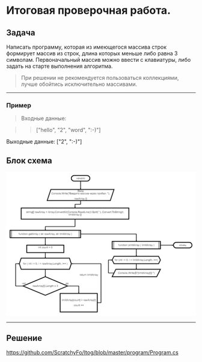 # Итоговая проверочная работа.

## Задача
Написать программу, которая из имеющегося массива строк формирует массив из строк, длина которых меньше либо равна 3 символам. Первоначальный массив можно ввести с клавиатуры, либо задать на старте выполнения алгоритма. 
 >При решении не рекомендуется пользоваться коллекциями, лучше обойтись исключительно массивами.
***
### Пример
>Входные данные:

>>["hello", "2", "word", ":-)"]

Выходные данные:
["2", ":-)"]


## Блок схема
![Блок схема](https://github.com/ScratchyFo/Itog/blob/master/diagram.png)
***

## Решение
https://github.com/ScratchyFo/Itog/blob/master/program/Program.cs